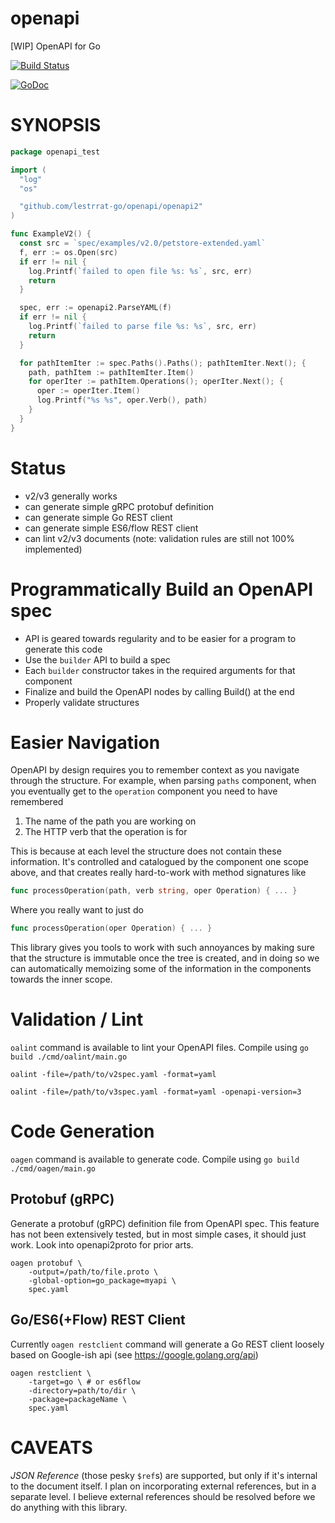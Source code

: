 openapi
=======

[WIP] OpenAPI for Go

[![Build Status](https://travis-ci.org/lestrrat-go/openapi.svg?branch=master)](https://travis-ci.org/lestrrat-go/openapi)

[![GoDoc](https://godoc.org/github.com/lestrrat-go/openapi?status.svg)](https://godoc.org/github.com/lestrrat-go/openapi)

# SYNOPSIS

```go
package openapi_test

import (
  "log"
  "os"

  "github.com/lestrrat-go/openapi/openapi2"
)

func ExampleV2() {
  const src = `spec/examples/v2.0/petstore-extended.yaml`
  f, err := os.Open(src)
  if err != nil {
    log.Printf(`failed to open file %s: %s`, src, err)
    return
  }

  spec, err := openapi2.ParseYAML(f)
  if err != nil {
    log.Printf(`failed to parse file %s: %s`, src, err)
    return
  }

  for pathItemIter := spec.Paths().Paths(); pathItemIter.Next(); {
    path, pathItem := pathItemIter.Item()
    for operIter := pathItem.Operations(); operIter.Next(); {
      oper := operIter.Item()
      log.Printf("%s %s", oper.Verb(), path)
    }
  }
}
```

# Status

* v2/v3 generally works
* can generate simple gRPC protobuf definition
* can generate simple Go REST client
* can generate simple ES6/flow REST client
* can lint v2/v3 documents (note: validation rules are still not 100% implemented)

# Programmatically Build an OpenAPI spec

* API is geared towards regularity and to be easier for a program to generate this code
* Use the `builder` API to build a spec
* Each `builder` constructor takes in the required arguments for that component
* Finalize and build the OpenAPI nodes by calling Build() at the end
* Properly validate structures

# Easier Navigation

OpenAPI by design requires you to remember context as you navigate through the structure.
For example, when parsing `paths` component, when you eventually get to the `operation`
component you need to have remembered 

1. The name of the path you are working on
2. The HTTP verb that the operation is for

This is because at each level the structure does not contain these information. It's
controlled and catalogued by the component one scope above, and that creates really
hard-to-work with method signatures like

```go
func processOperation(path, verb string, oper Operation) { ... }
```

Where you really want to just do

```go
func processOperation(oper Operation) { ... }
```

This library gives you tools to work with such annoyances by making sure that the
structure is immutable once the tree is created, and in doing so we can
automatically memoizing some of the information in the components towards the
inner scope.

# Validation / Lint

`oalint` command is available to lint your OpenAPI files. Compile using `go build ./cmd/oalint/main.go`

```
oalint -file=/path/to/v2spec.yaml -format=yaml
```

```
oalint -file=/path/to/v3spec.yaml -format=yaml -openapi-version=3
```

# Code Generation

`oagen` command is available to generate code. Compile using `go build ./cmd/oagen/main.go`

## Protobuf (gRPC)

Generate a protobuf (gRPC) definition file from OpenAPI spec. This feature has not been extensively tested, but in most simple cases, it should just work. Look into openapi2proto for prior arts.

```
oagen protobuf \
    -output=/path/to/file.proto \
    -global-option=go_package=myapi \
    spec.yaml
```

## Go/ES6(+Flow) REST Client

Currently `oagen restclient` command will generate a Go REST client loosely based on
Google-ish api (see https://google.golang.org/api)

```
oagen restclient \
    -target=go \ # or es6flow
    -directory=path/to/dir \
    -package=packageName \
    spec.yaml
```

# CAVEATS

*JSON Reference* (those pesky `$ref`s) are supported, but only if it's internal to the document itself.
I plan on incorporating external references, but in a separate level. I believe external references
should be resolved before we do anything with this library.
